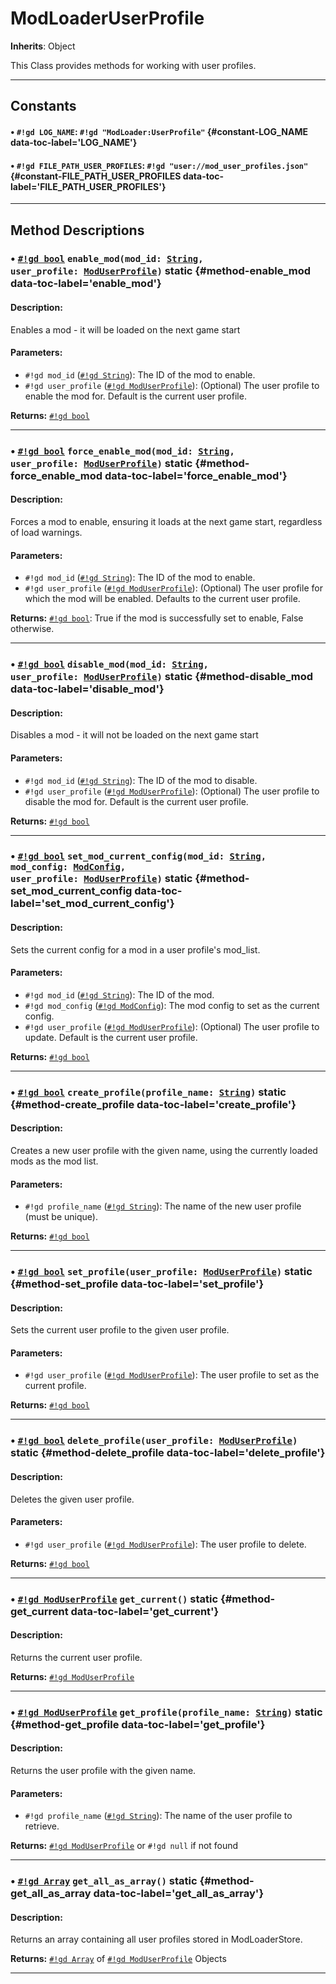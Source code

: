 # ModLoaderUserProfile
**Inherits**: Object


This Class provides methods for working with user profiles.
<hr style="border-width: thick">

## Constants
#### • `#!gd LOG_NAME`: `#!gd "ModLoader:UserProfile"` {#constant-LOG_NAME data-toc-label='LOG_NAME'} 
#### • `#!gd FILE_PATH_USER_PROFILES`: `#!gd "user://mod_user_profiles.json"` {#constant-FILE_PATH_USER_PROFILES data-toc-label='FILE_PATH_USER_PROFILES'} 

<hr style="border-width: thick">

## Method Descriptions
### • [`#!gd bool`](https://docs.godotengine.org/en/stable/classes/class_bool.html) <code class="highlight">enable_mod(mod_id: [String](https://docs.godotengine.org/en/stable/classes/class_string.html), user_profile: [ModUserProfile](https://docs.godotengine.org/en/stable/classes/class_moduserprofile.html))</code> static {#method-enable_mod data-toc-label='enable_mod'}
#### Description:
Enables a mod - it will be loaded on the next game start

#### Parameters:
  
- `#!gd mod_id` ([`#!gd String`](https://docs.godotengine.org/en/stable/classes/class_string.html)): The ID of the mod to enable.  
- `#!gd user_profile` ([`#!gd ModUserProfile`](https://docs.godotengine.org/en/stable/classes/class_moduserprofile.html)): (Optional) The user profile to enable the mod for. Default is the current user profile.

**Returns:**
 [`#!gd bool`](https://docs.godotengine.org/en/stable/classes/class_bool.html)
***
### • [`#!gd bool`](https://docs.godotengine.org/en/stable/classes/class_bool.html) <code class="highlight">force_enable_mod(mod_id: [String](https://docs.godotengine.org/en/stable/classes/class_string.html), user_profile: [ModUserProfile](https://docs.godotengine.org/en/stable/classes/class_moduserprofile.html))</code> static {#method-force_enable_mod data-toc-label='force_enable_mod'}
#### Description:
Forces a mod to enable, ensuring it loads at the next game start, regardless of load warnings.

#### Parameters:
  
- `#!gd mod_id` ([`#!gd String`](https://docs.godotengine.org/en/stable/classes/class_string.html)): The ID of the mod to enable.  
- `#!gd user_profile` ([`#!gd ModUserProfile`](https://docs.godotengine.org/en/stable/classes/class_moduserprofile.html)): (Optional) The user profile for which the mod will be enabled. Defaults to the current user profile.

**Returns:**
 [`#!gd bool`](https://docs.godotengine.org/en/stable/classes/class_bool.html): True if the mod is successfully set to enable, False otherwise.
***
### • [`#!gd bool`](https://docs.godotengine.org/en/stable/classes/class_bool.html) <code class="highlight">disable_mod(mod_id: [String](https://docs.godotengine.org/en/stable/classes/class_string.html), user_profile: [ModUserProfile](https://docs.godotengine.org/en/stable/classes/class_moduserprofile.html))</code> static {#method-disable_mod data-toc-label='disable_mod'}
#### Description:
Disables a mod - it will not be loaded on the next game start

#### Parameters:
  
- `#!gd mod_id` ([`#!gd String`](https://docs.godotengine.org/en/stable/classes/class_string.html)): The ID of the mod to disable.  
- `#!gd user_profile` ([`#!gd ModUserProfile`](https://docs.godotengine.org/en/stable/classes/class_moduserprofile.html)): (Optional) The user profile to disable the mod for. Default is the current user profile.

**Returns:**
 [`#!gd bool`](https://docs.godotengine.org/en/stable/classes/class_bool.html)
***
### • [`#!gd bool`](https://docs.godotengine.org/en/stable/classes/class_bool.html) <code class="highlight">set_mod_current_config(mod_id: [String](https://docs.godotengine.org/en/stable/classes/class_string.html), mod_config: [ModConfig](https://docs.godotengine.org/en/stable/classes/class_modconfig.html), user_profile: [ModUserProfile](https://docs.godotengine.org/en/stable/classes/class_moduserprofile.html))</code> static {#method-set_mod_current_config data-toc-label='set_mod_current_config'}
#### Description:
Sets the current config for a mod in a user profile's mod_list.

#### Parameters:
  
- `#!gd mod_id` ([`#!gd String`](https://docs.godotengine.org/en/stable/classes/class_string.html)): The ID of the mod.  
- `#!gd mod_config` ([`#!gd ModConfig`](https://docs.godotengine.org/en/stable/classes/class_modconfig.html)): The mod config to set as the current config.  
- `#!gd user_profile` ([`#!gd ModUserProfile`](https://docs.godotengine.org/en/stable/classes/class_moduserprofile.html)): (Optional) The user profile to update. Default is the current user profile.

**Returns:**
 [`#!gd bool`](https://docs.godotengine.org/en/stable/classes/class_bool.html)
***
### • [`#!gd bool`](https://docs.godotengine.org/en/stable/classes/class_bool.html) <code class="highlight">create_profile(profile_name: [String](https://docs.godotengine.org/en/stable/classes/class_string.html))</code> static {#method-create_profile data-toc-label='create_profile'}
#### Description:
Creates a new user profile with the given name, using the currently loaded mods as the mod list.

#### Parameters:
  
- `#!gd profile_name` ([`#!gd String`](https://docs.godotengine.org/en/stable/classes/class_string.html)): The name of the new user profile (must be unique).

**Returns:**
 [`#!gd bool`](https://docs.godotengine.org/en/stable/classes/class_bool.html)
***
### • [`#!gd bool`](https://docs.godotengine.org/en/stable/classes/class_bool.html) <code class="highlight">set_profile(user_profile: [ModUserProfile](https://docs.godotengine.org/en/stable/classes/class_moduserprofile.html))</code> static {#method-set_profile data-toc-label='set_profile'}
#### Description:
Sets the current user profile to the given user profile.

#### Parameters:
  
- `#!gd user_profile` ([`#!gd ModUserProfile`](https://docs.godotengine.org/en/stable/classes/class_moduserprofile.html)): The user profile to set as the current profile.

**Returns:**
 [`#!gd bool`](https://docs.godotengine.org/en/stable/classes/class_bool.html)
***
### • [`#!gd bool`](https://docs.godotengine.org/en/stable/classes/class_bool.html) <code class="highlight">delete_profile(user_profile: [ModUserProfile](https://docs.godotengine.org/en/stable/classes/class_moduserprofile.html))</code> static {#method-delete_profile data-toc-label='delete_profile'}
#### Description:
Deletes the given user profile.

#### Parameters:
  
- `#!gd user_profile` ([`#!gd ModUserProfile`](https://docs.godotengine.org/en/stable/classes/class_moduserprofile.html)): The user profile to delete.

**Returns:**
 [`#!gd bool`](https://docs.godotengine.org/en/stable/classes/class_bool.html)
***
### • [`#!gd ModUserProfile`](https://docs.godotengine.org/en/stable/classes/class_moduserprofile.html) <code class="highlight">get_current()</code> static {#method-get_current data-toc-label='get_current'}
#### Description:
Returns the current user profile.

**Returns:**
 [`#!gd ModUserProfile`](https://docs.godotengine.org/en/stable/classes/class_moduserprofile.html)
***
### • [`#!gd ModUserProfile`](https://docs.godotengine.org/en/stable/classes/class_moduserprofile.html) <code class="highlight">get_profile(profile_name: [String](https://docs.godotengine.org/en/stable/classes/class_string.html))</code> static {#method-get_profile data-toc-label='get_profile'}
#### Description:
Returns the user profile with the given name.

#### Parameters:
  
- `#!gd profile_name` ([`#!gd String`](https://docs.godotengine.org/en/stable/classes/class_string.html)): The name of the user profile to retrieve.

**Returns:**
 [`#!gd ModUserProfile`](https://docs.godotengine.org/en/stable/classes/class_moduserprofile.html) or `#!gd null` if not found
***
### • [`#!gd Array`](https://docs.godotengine.org/en/stable/classes/class_array.html) <code class="highlight">get_all_as_array()</code> static {#method-get_all_as_array data-toc-label='get_all_as_array'}
#### Description:
Returns an array containing all user profiles stored in ModLoaderStore.

**Returns:**
 [`#!gd Array`](https://docs.godotengine.org/en/stable/classes/class_array.html) of [`#!gd ModUserProfile`](https://docs.godotengine.org/en/stable/classes/class_moduserprofile.html) Objects
***

